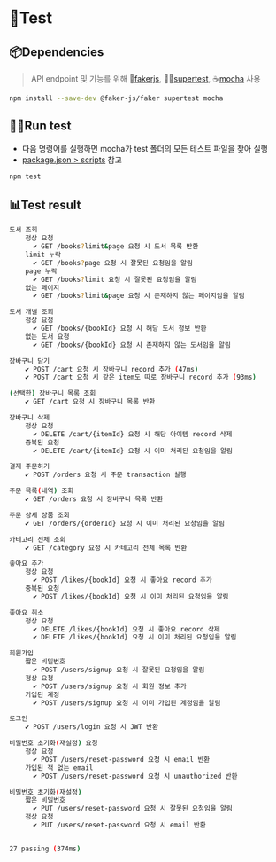 # 🧪Test
## 📦Dependencies
> API endpoint 및 기능를 위해 🤥[fakerjs](https://www.npmjs.com/package/@faker-js/faker), 🦸‍♂️[supertest](https://www.npmjs.com/package/supertest?activeTab=readme), ☕[mocha](https://www.npmjs.com/package/mocha?activeTab=readme) 사용
```bash
npm install --save-dev @faker-js/faker supertest mocha
```

## 🏃‍♂️Run test
- 다음 명령어를 실행하면 mocha가 test 폴더의 모든 테스트 파일을 찾아 실행
- [package.json > scripts](../package.json#5) 참고
```bash
npm test
```

## 📊Test result
```bash
도서 조회
    정상 요청
      ✔ GET /books?limit&page 요청 시 도서 목록 반환
    limit 누락
      ✔ GET /books?page 요청 시 잘못된 요청임을 알림
    page 누락
      ✔ GET /books?limit 요청 시 잘못된 요청임을 알림
    없는 페이지
      ✔ GET /books?limit&page 요청 시 존재하지 않는 페이지임을 알림

도서 개별 조회
    정상 요청
      ✔ GET /books/{bookId} 요청 시 해당 도서 정보 반환
    없는 도서 요청
      ✔ GET /books/{bookId} 요청 시 존재하지 않는 도서임을 알림

장바구니 담기
    ✔ POST /cart 요청 시 장바구니 record 추가 (47ms)
    ✔ POST /cart 요청 시 같은 item도 따로 장바구니 record 추가 (93ms)

(선택한) 장바구니 목록 조회
    ✔ GET /cart 요청 시 장바구니 목록 반환

장바구니 삭제
    정상 요청
      ✔ DELETE /cart/{itemId} 요청 시 해당 아이템 record 삭제
    중복된 요청
      ✔ DELETE /cart/{itemId} 요청 시 이미 처리된 요청임을 알림

결제 주문하기
    ✔ POST /orders 요청 시 주문 transaction 실행

주문 목록(내역) 조회
    ✔ GET /orders 요청 시 장바구니 목록 반환

주문 상세 상품 조회
    ✔ GET /orders/{orderId} 요청 시 이미 처리된 요청임을 알림

카테고리 전체 조회
    ✔ GET /category 요청 시 카테고리 전체 목록 반환

좋아요 추가
    정상 요청
      ✔ POST /likes/{bookId} 요청 시 좋아요 record 추가
    중복된 요청
      ✔ POST /likes/{bookId} 요청 시 이미 처리된 요청임을 알림

좋아요 취소
    정상 요청
      ✔ DELETE /likes/{bookId} 요청 시 좋아요 record 삭제
      ✔ DELETE /likes/{bookId} 요청 시 이미 처리된 요청임을 알림

회원가입
    짧은 비밀번호
      ✔ POST /users/signup 요청 시 잘못된 요청임을 알림
    정상 요청
      ✔ POST /users/signup 요청 시 회원 정보 추가
    가입된 계정
      ✔ POST /users/signup 요청 시 이미 가입된 계정임을 알림

로그인
    ✔ POST /users/login 요청 시 JWT 반환

비밀번호 초기화(재설정) 요청
    정상 요청
      ✔ POST /users/reset-password 요청 시 email 반환
    가입된 적 없는 email
      ✔ POST /users/reset-password 요청 시 unauthorized 반환

비밀번호 초기화(재설정)
    짧은 비밀번호
      ✔ PUT /users/reset-password 요청 시 잘못된 요청임을 알림
    정상 요청
      ✔ PUT /users/reset-password 요청 시 email 반환


27 passing (374ms)
```